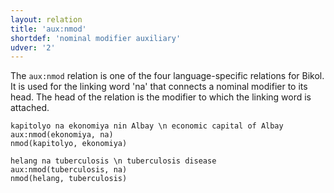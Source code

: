 ```yaml
---
layout: relation
title: 'aux:nmod'
shortdef: 'nominal modifier auxiliary'
udver: '2'
---
```


The `aux:nmod` relation is one of the four language-specific relations for Bikol.
It is used for the linking word 'na' that connects a nominal modifier to its head.
The head of the relation is the modifier to which the linking word is attached.

~~~ sdparse
kapitolyo na ekonomiya nin Albay \n economic capital of Albay
aux:nmod(ekonomiya, na)
nmod(kapitolyo, ekonomiya)
~~~

~~~ sdparse
helang na tuberculosis \n tuberculosis disease
aux:nmod(tuberculosis, na)
nmod(helang, tuberculosis)
~~~
